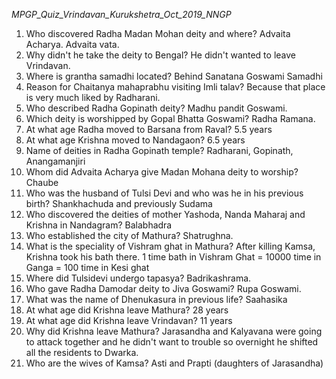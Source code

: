 *MPGP_Quiz_Vrindavan_Kurukshetra_Oct_2019_NNGP*

1. Who discovered Radha Madan Mohan deity and where?  Advaita Acharya. Advaita vata.
2. Why didn't he take the deity to Bengal? He didn't wanted to leave Vrindavan.
3. Where is grantha samadhi located? Behind Sanatana Goswami Samadhi
4. Reason for Chaitanya mahaprabhu visiting Imli talav? Because that place is very much liked by Radharani.
5. Who described Radha Gopinath deity? Madhu pandit Goswami.
6. Which deity is worshipped by Gopal Bhatta Goswami? Radha Ramana.
7. At what age Radha moved to Barsana from Raval? 5.5 years
8. At what age Krishna moved to Nandagaon? 6.5 years
9. Name of deities in Radha Gopinath temple? Radharani, Gopinath, Anangamanjiri
10. Whom did Advaita Acharya give Madan Mohana deity to worship? Chaube
11. Who was the husband of Tulsi Devi and who was he in his previous birth? Shankhachuda and previously Sudama
12. Who discovered the deities of mother Yashoda, Nanda Maharaj and Krishna in Nandagram? Balabhadra
13. Who established the city of Mathura? Shatrughna.
14. What is the speciality of Vishram ghat in Mathura? After killing Kamsa, Krishna took his bath there. 1 time bath in Vishram Ghat = 10000 time in Ganga = 100 time in Kesi ghat
15. Where did Tulsidevi undergo tapasya? Badrikashrama.
16. Who gave Radha Damodar deity to Jiva Goswami? Rupa Goswami.
17. What was the name of Dhenukasura in previous life? Saahasika
18. At what age did Krishna leave Mathura? 28 years
19. At what age did Krishna leave Vrindavan? 11 years
20. Why did Krishna leave Mathura? Jarasandha and Kalyavana were going to attack together and he didn't want to trouble so overnight he shifted all the residents to Dwarka.
21. Who are the wives of Kamsa? Asti and Prapti (daughters of Jarasandha)
